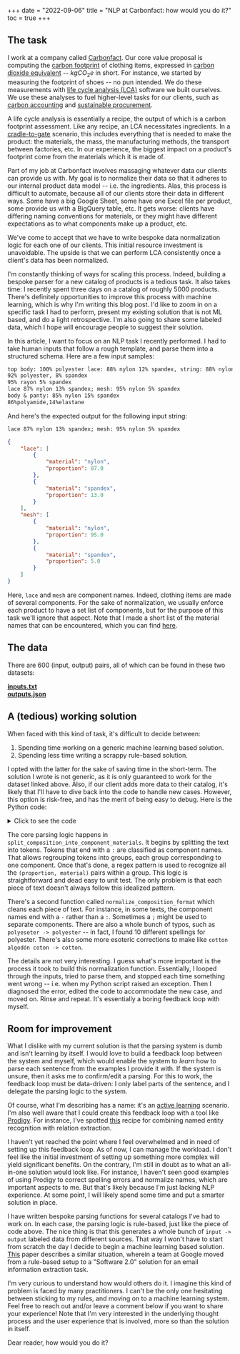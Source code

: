 +++
date = "2022-09-06"
title = "NLP at Carbonfact: how would you do it?"
toc = true
+++

## The task

I work at a company called [Carbonfact](https://www.carbonfact.com/). Our core value proposal is computing the [carbon footprint](https://www.wikiwand.com/en/Carbon_footprint) of clothing items, expressed in [carbon dioxide equivalent](https://www.wikiwand.com/en/Carbon_Dioxide_Equivalent) -- $kgCO_2e$ in short. For instance, we started by measuring the footprint of shoes -- no pun intended. We do these measurements with [life cycle analysis (LCA)](https://www.wikiwand.com/en/Life-cycle_assessment) software we built ourselves. We use these analyses to fuel higher-level tasks for our clients, such as [carbon accounting](https://www.wikiwand.com/en/Carbon_accounting) and [sustainable procurement](https://www.wikiwand.com/en/Sustainable_procurement).

A life cycle analysis is essentially a recipe, the output of which is a carbon footprint assessment. Like any recipe, an LCA necessitates ingredients. In a [cradle-to-gate](https://www.wikiwand.com/en/Life-cycle_assessment#/Cradle-to-gate) scenario, this includes everything that is needed to make the product: the materials, the mass, the manufacturing methods, the transport between factories, etc. In our experience, the biggest impact on a product's footprint come from the materials which it is made of.

Part of my job at Carbonfact involves massaging whatever data our clients can provide us with. My goal is to normalize their data so that it adheres to our internal product data model -- i.e. the ingredients. Alas, this process is difficult to automate, because all of our clients store their data in different ways. Some have a big Google Sheet, some have one Excel file per product, some provide us with a BigQuery table, etc. It gets worse: clients have differing naming conventions for materials, or they might have different expectations as to what components make up a product, etc.

We've come to accept that we have to write bespoke data normalization logic for each one of our clients. This initial resource investment is unavoidable. The upside is that we can perform LCA consistently once a client's data has been normalized.

I'm constantly thinking of ways for scaling this process. Indeed, building a bespoke parser for a new catalog of products is a tedious task. It also takes time: I recently spent three days on a catalog of roughly 5000 products. There's definitely opportunities to improve this process with machine learning, which is why I'm writing this blog post. I'd like to zoom in on a specific task I had to perform, present my existing solution that is not ML based, and do a light retrospective. I'm also going to share some labeled data, which I hope will encourage people to suggest their solution.

In this article, I want to focus on an NLP task I recently performed. I had to take human inputs that follow a rough template, and parse them into a structured schema. Here are a few input samples:

```txt
top body: 100% polyester lace: 88% nylon 12% spandex, string: 88% nylon 12% spandex
92% polyester, 8% spandex
95% rayon 5% spandex
lace 87% nylon 13% spandex; mesh: 95% nylon 5% spandex
body & panty: 85% nylon 15% spandex
86%polyamide,14%elastane
```

And here's the expected output for the following input string:

```txt
lace 87% nylon 13% spandex; mesh: 95% nylon 5% spandex
```

```json
{
    "lace": [
        {
            "material": "nylon",
            "proportion": 87.0
        },
        {
            "material": "spandex",
            "proportion": 13.0
        }
    ],
    "mesh": [
        {
            "material": "nylon",
            "proportion": 95.0
        },
        {
            "material": "spandex",
            "proportion": 5.0
        }
    ]
}
```

Here, `lace` and `mesh` are component names. Indeed, clothing items are made of several components. For the sake of normalization, we usually enforce each product to have a set list of components, but for the purpose of this task we'll ignore that aspect. Note that I made a short list of the material names that can be encountered, which you can find [here](/files/datasets/nlp-carbonfact/materials.txt).

## The data

There are 600 (input, output) pairs, all of which can be found in these two datasets:

<div><a href="/files/datasets/nlp-carbonfact/inputs.txt"><b>inputs.txt</b></a></div>
<div><a href="/files/datasets/nlp-carbonfact/outputs.json"><b>outputs.json</b></a></div>

## A (tedious) working solution

When faced with this kind of task, it's difficult to decide between:

1. Spending time working on a generic machine learning based solution.
2. Spending less time writing a scrappy rule-based solution.

I opted with the latter for the sake of saving time in the short-term. The solution I wrote is not generic, as it is only guaranteed to work for the dataset linked above. Also, if our client adds more data to their catalog, it's likely that I'll have to dive back into the code to handle new cases. However, this option is risk-free, and has the merit of being easy to debug. Here is the Python code:

<details>
  <summary>Click to see the code</summary>

```python
import json
import pathlib
import re
import regex

def normalize_composition_format(text):
    """
    >>> normalize_composition_format('(body) 82% nylon 18% spandex (forro)100% polyester')
    'body: 82% nylon 18% spandex forro: 100% polyester'

    >>> normalize_composition_format('fabric - 80% polyamide 20% elastane/lining - 100% polyester')
    'fabric: 80% polyamide 20% elastane lining: 100% polyester'

    """

    if text == "100% polyester woven (pant) and 95% viscose  5%spandex knitted top":
        return "pants: 100% polyester knitted_top 95% viscose 5%spandex"

    text = re.sub(
        r"\((?P<component>\w+)\)", lambda m: f"{m.group('component')}: ", text
    )
    text = re.sub(r"(?P<component>\w+)\ -", lambda m: f"{m.group('component')}: ", text)
    text = text.replace("/", " ")
    text = text.replace(" %", "%")
    text = text.replace("：", ": ")
    text = re.sub(r"fabric \d:", "fabric:", text)
    text = re.sub(r"(\d+\.?\d*)%", r" \1%", text)
    text = text.replace("top body", "top_body")
    text = text.replace("op body", "top_body")
    text = text.replace("body & panty", "body_panty")
    text = text.replace("edge lace", "edge_lace")
    text = text.replace("edg lace", "edge_lace")
    text = text.replace("cup shell", "cup_shell")
    text = text.replace("centre front and wings", "centre_front_and_wings")
    text = text.replace("cup lining", "cup_lining")
    text = text.replace("front panel", "front_panel")
    text = text.replace("back panel", "back_panel")
    text = text.replace("marl fabric", "marl_fabric")
    text = text.replace("knited top", "knitted_top")
    text = text.replace("striped mesh", "striped_mesh")
    text = text.replace("trim lace", "trim_lace")
    text = text.replace("body-", "body:")
    text = text.replace("liner-", "liner:")
    text = text.replace("mesh-", "mesh:")
    text = text.replace("&", " ")
    text = text.replace("lace ", "lace: ")
    text = text.replace("mesh ", "mesh: ")
    text = text.replace("gusset ", "gusset: ")
    text = text.replace("top ", "top: ")
    text = text.replace("body ", "body: ")
    text = text.replace("fabric ", " fabric: ")
    text = text.replace("bottom ", " bottom: ")
    text = text.replace(" :", ":")
    text = text.replace(";", " ")
    text = text.replace(",", " ")
    text = text.replace(". ", " ")
    text = text.replace("，", " ")
    text = text.replace("pa-00462-tho pa-00464-tho", "pa-00464-tho")
    text = text.replace("pa-00462-tho:", "")
    text = text.replace("g string ", "g-string: ")
    text = text.replace("95% 5%", "100%")
    text = text.replace(":", ": ")
    text = text.replace("\t", " ")
    text = text.replace("$", "%")
    text = text.replace(" with ", " ")
    text = text.replace("  ", " ")
    text = text.replace("%s ", "% ")
    text = text.replace("bci cotton", "cotton")
    text = re.sub(r"pa-\d{5}-tho:", "", text)
    text = text.replace("spandexbottom:", "spandex bottom:")

    # typos
    text = text.replace("sapndex", "spandex")
    text = text.replace("spadnex", "spandex")
    text = text.replace("spandexndex", "spandex")
    text = re.sub("span$", "spandex", text)
    text = re.sub("spande$", "spandex", text)
    text = text.replace("polyest ", "polyester ")
    text = re.sub("polyeste$", "polyester", text)
    text = re.sub("poly$", "polyester", text)
    text = text.replace("polyster", "polyester")
    text = text.replace("polyeste ", "polyester ")
    text = text.replace("elastanee", "elastane")
    text = text.replace(" poly ", " polyester ")
    text = text.replace("cotton algodón coton", "cotton")
    text = text.replace("poliamide", "polyamide")
    text = text.replace("recycle polyamide", "recycled polyamide")
    text = text.replace("polyester poliéster", "polyester")
    text = text.replace("polystester", "polyester")
    text = text.replace("regualar polyamide", "regular polyamide")
    text = text.replace("recycle nylon", "recycled nylon")
    text = text.replace("buttom", "bottom")
    text = text.replace("recycle polyester", "recycled polyester")
    text = text.replace("125", "12%")
    text = text.replace("135", "13%")
    text = text.replace("recycled polyeser", "recycled polyester")
    text = text.replace("polyeter", "polyester")
    text = text.replace("polyeseter", "polyester")
    text = text.replace("viscouse", "viscose")
    text = text.replace("ctton", "cotton")
    text = text.replace("ryaon", "rayon")

    return text.replace("  ", " ").strip()


def named_pattern(name, pattern):
    return f"(?P<{name}>{pattern})"


def multiple(pattern, at_least_one=True):
    return f"({pattern})+" if at_least_one else f"({pattern})*"


def sep(pattern, sep):
    return pattern + multiple(sep + pattern, at_least_one=False)


def split_composition_into_component_materials(text):
    """

    >>> split_composition_into_component_materials('fabric: 80% polyamide 20% elastane lining: 100% polyester')
    {'fabric': [('80', 'polyamide'), ('20', 'elastane')], 'lining': [('100', 'polyester')]}

    """

    component = ""
    materials = []
    component_materials = {}

    for token in re.split(r"\s+", text):
        if token.endswith(":"):
            if materials:
                component_materials[component] = " ".join(materials)
                materials = []
            component = token.rstrip(":")
        else:
            materials.append(token)
    else:
        if materials:
            component_materials[component] = " ".join(materials)

    # Parse the materials
    material_pat = named_pattern("material", r"[a-zA-ZÀ-ÿ\-\s']+[a-zA-ZÀ-ÿ\-']")
    proportion_pat = named_pattern("proportion", r"\d{1,3}([,\.]\d{1,2})?") + "%?"

    for component, materials in component_materials.items():
        pattern = sep(rf"{proportion_pat}\s*{material_pat}", " ")
        match = regex.match(pattern, materials)
        component_materials[component] = [
            {
                "material": m,
                "proportion": float(p)
            }
            for m, p in zip(
                match.capturesdict()["material"],
                match.capturesdict()["proportion"],
            )
        ]

    return component_materials

inputs = pathlib.Path('inputs.txt').read_text().splitlines()
outputs = []

for inp in inputs:
    inp = normalize_composition_format(inp)
    out = split_composition_into_component_materials(inp)
    outputs.append(out)

expected_outputs = json.loads(pathlib.Path('outputs.json').read_text())
outputs == expected_outputs
```
</details>

The core parsing logic happens in `split_composition_into_component_materials`. It begins by splitting the text into tokens. Tokens that end with a `:` are classified as component names. That allows regrouping tokens into groups, each group corresponding to one component. Once that's done, a regex pattern is used to recognize all the `(proportion, material)` pairs within a group. This logic is straightforward and dead easy to unit test. The only problem is that each piece of text doesn't always follow this idealized pattern.

There's a second function called `normalize_composition_format` which cleans each piece of text. For instance, in some texts, the component names end with a `-` rather than a `:`. Sometimes a `;` might be used to separate components. There are also a whole bunch of typos, such as `polyeseter -> polyester` -- in fact, I found 10 different spellings for polyester. There's also some more esoteric corrections to make like `cotton algodón coton -> cotton`.

The details are not very interesting. I guess what's more important is the process it took to build this normalization function. Essentially, I looped through the inputs, tried to parse them, and stopped each time something went wrong -- i.e. when my Python script raised an exception. Then I diagnosed the error, edited the code to accommodate the new case, and moved on. Rinse and repeat. It's essentially a boring feedback loop with myself.

## Room for improvement

What I dislike with my current solution is that the parsing system is dumb and isn't learning by itself. I would love to build a feedback loop between the system and myself, which would enable the system to *learn* how to parse each sentence from the examples I provide it with. If the system is unsure, then it asks me to confirm/edit a parsing. For this to work, the feedback loop must be data-driven: I only label parts of the sentence, and I delegate the parsing logic to the system.

Of course, what I'm describing has a name: it's an [active learning](https://www.wikiwand.com/en/Active_learning_(machine_learning)) scenario. I'm also well aware that I could create this feedback loop with a tool like [Prodigy](https://prodi.gy/). For instance, I've spotted [this](https://prodi.gy/docs/dependencies-relations#ner) recipe for combining named entity recognition with relation extraction.

I haven't yet reached the point where I feel overwhelmed and in need of setting up this feedback loop. As of now, I can manage the workload. I don't feel like the initial investment of setting up something more complex will yield significant benefits. On the contrary, I'm still in doubt as to what an all-in-one solution would look like. For instance, I haven't seen good examples of using Prodigy to correct spelling errors and normalize names, which are important aspects to me. But that's likely because I'm just lacking NLP experience. At some point, I will likely spend some time and put a smarter solution in place.

I have written bespoke parsing functions for several catalogs I've had to work on. In each case, the parsing logic is rule-based, just like the piece of code above. The nice thing is that this generates a whole bunch of `input -> output` labeled data from different sources. That way I won't have to start from scratch the day I decide to begin a machine learning based solution. [This](https://www.cidrdb.org/cidr2020/papers/p31-sheng-cidr20.pdf) paper describes a similar situation, wherein a team at Google moved from a rule-based setup to a "Software 2.0" solution for an email information extraction task.

I'm very curious to understand how would others do it. I imagine this kind of problem is faced by many practitioners. I can't be the only one hesitating between sticking to my rules, and moving on to a machine learning system. Feel free to reach out and/or leave a comment below if you want to share your experience! Note that I'm very interested in the underlying thought process and the user experience that is involved, more so than the solution in itself.

Dear reader, how would you do it?
